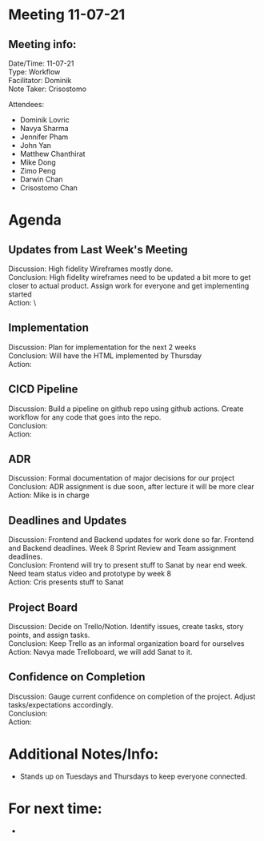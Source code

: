 # Meeting 11-07-21
## Meeting info:
Date/Time: 11-07-21\
Type: Workflow\
Facilitator: Dominik\
Note Taker: Crisostomo

Attendees:
- Dominik Lovric
- Navya Sharma
- Jennifer Pham
- John Yan
- Matthew Chanthirat
- Mike Dong
- Zimo Peng
- Darwin Chan
- Crisostomo Chan

# Agenda
## Updates from Last Week's Meeting
Discussion: High fidelity Wireframes mostly done. \
Conclusion: High fidelity wireframes need to be updated a bit more to get closer to actual product. Assign work for everyone and get implementing started\
Action: \

## Implementation 
Discussion: Plan for implementation for the next 2 weeks\
Conclusion: Will have the HTML implemented by Thursday\
Action:

## CICD Pipeline
Discussion: Build a pipeline on github repo using github actions. Create workflow for any code that goes into the repo.\
Conclusion:\
Action:

## ADR
Discussion: Formal documentation of major decisions for our project\
Conclusion: ADR assignment is due soon, after lecture it will be more clear\
Action: Mike is in charge

## Deadlines and Updates
Discussion: Frontend and Backend updates for work done so far. Frontend and Backend deadlines. Week 8 Sprint Review and Team assignment deadlines.\
Conclusion: Frontend will try to present stuff to Sanat by near end week. Need team status video and prototype by week 8\
Action: Cris presents stuff to Sanat

## Project Board
Discussion: Decide on Trello/Notion. Identify issues, create tasks, story points, and assign tasks. \
Conclusion: Keep Trello as an informal organization board for ourselves\
Action: Navya made Trelloboard, we will add Sanat to it. 

## Confidence on Completion
Discussion: Gauge current confidence on completion of the project. Adjust tasks/expectations accordingly.\
Conclusion:\
Action:


# Additional Notes/Info:
- Stands up on Tuesdays and Thursdays to keep everyone connected.

# For next time:
- 
